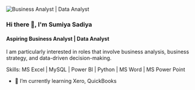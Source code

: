 ![Business Analyst | Data Analyst](https://media.licdn.com/dms/image/v2/D5616AQH2TdxFtwXmVg/profile-displaybackgroundimage-shrink_350_1400/profile-displaybackgroundimage-shrink_350_1400/0/1724671363448?e=1751500800&v=beta&t=8XIXo9hlymLDf27LjF0btLEeQ38OcBlt5WAYbFbQv54)

### Hi there 👋, I'm Sumiya Sadiya
#### Aspiring Business Analyst | Data Analyst


I am particularly interested in roles that involve business analysis, business strategy, and data-driven decision-making.

Skills: MS Excel | MySQL | Power BI | Python | MS Word | MS Power Point

- 🌱 I’m currently learning Xero, QuickBooks 


